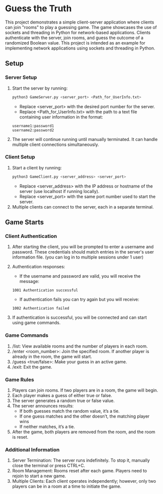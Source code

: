 # Guess the Truth 

This project demonstrates a simple client-server application where clients can join "rooms" to play a guessing game. The game showcases the use of sockets and threading in Python for network-based applications. Clients authenticate with the server, join rooms, and guess the outcome of a randomized Boolean value. This project is intended as an example for implementing network applications using sockets and threading in Python.

## Setup

### Server Setup

1. Start the server by running:
   ```bash
   python3 GameServer.py <server_port> <Path_for_UserInfo.txt> 
   ```
   - Replace <server_port> with the desired port number for the server.
   - Replace <Path_for_UserInfo.txt> with the path to a text file containing user information in the format:
    ```
    username1:password1
    username2:password2
    ```
2. The server will continue running until manually terminated. It can handle multiple client connections simultaneously.

### Client Setup

1. Start a client by running:
   ```bash
   python3 GameClient.py <server_address> <server_port>
   ```
   - Replace <server_address> with the IP address or hostname of the server (use localhost if running locally).
   - Replace <server_port> with the same port number used to start the server.
2. Multiple clients can connect to the server, each in a separate terminal.

## Game Starts

### Client Authentication

1. After starting the client, you will be prompted to enter a username and password. These credentials should match entries in the server's user information file. (you can log in to multiple sessions under 1 user)

2. Authentication responses:
    - If the username and password are valid, you will receive the message:
    ```
    1001 Authentication successful
    ```
    - If authentication fails you can try again but you will receive:
    ```
    1002 Authentication failed
    ```
3. If authentication is successful, you will be connected and can start using game commands.


### Game Commands
1. /list: View available rooms and the number of players in each room.
2. /enter <room_number>: Join the specified room. If another player is already in the room, the game will start.
3. /guess <true/false>: Make your guess in an active game.
4. /exit: Exit the game.

### Game Rules
1. Players can join rooms. If two players are in a room, the game will begin.
2. Each player makes a guess of either true or false.
3. The server generates a random true or false value.
4. The server announces results:
    - If both guesses match the random value, it’s a tie.
    - If one guess matches and the other doesn’t, the matching player wins
    - If neither matches, it’s a tie.
5. After the game, both players are removed from the room, and the room is reset.

### Additional Information
1. Server Termination: The server runs indefinitely. To stop it, manually close the terminal or press CTRL+C.
2. Room Management: Rooms reset after each game. Players need to rejoin to start a new game.
3. Multiple Clients: Each client operates independently; however, only two players can be in a room at a time to initiate the game.
